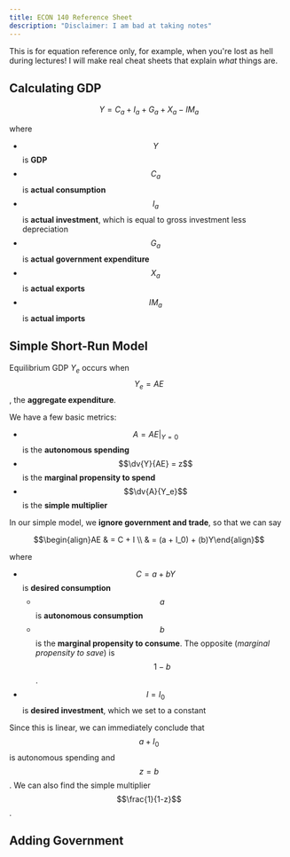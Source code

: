 ```yaml
---
title: ECON 140 Reference Sheet
description: "Disclaimer: I am bad at taking notes"
---
```


This is for equation reference only, for example, when you're lost as hell during lectures!
I will make real cheat sheets that explain *what* things are.

## Calculating GDP

$$Y = C_a + I_a + G_a + X_a - IM_a$$

where
- $$Y$$ is **GDP**
- $$C_a$$ is **actual consumption**
- $$I_a$$ is **actual investment**, which is equal to gross investment less depreciation
- $$G_a$$ is **actual government expenditure**
- $$X_a$$ is **actual exports**
- $$IM_a$$ is **actual imports**

## Simple Short-Run Model

Equilibrium GDP $Y_e$ occurs when $$Y_e = AE$$, the **aggregate expenditure**.

We have a few basic metrics:
- $$A = AE\vert_{Y = 0}$$ is the **autonomous spending**
- $$\dv{Y}{AE} = z$$ is the **marginal propensity to spend**
- $$\dv{A}{Y_e}$$ is the **simple multiplier**

In our simple model, we **ignore government and trade**, so that we can say

$$\begin{align}AE & = C + I \\ & = (a + I_0) + (b)Y\end{align}$$

where
- $$C = a + bY$$ is **desired consumption**
  - $$a$$ is **autonomous consumption**
  - $$b$$ is the **marginal propensity to consume**.
    The opposite (*marginal propensity to save*) is $$1-b$$.
- $$I = I_0$$ is **desired investment**, which we set to a constant

Since this is linear, we can immediately conclude that $$a+I_0$$ is autonomous spending and $$z = b$$.
We can also find the simple multiplier $$\frac{1}{1-z}$$.

## Adding Government

